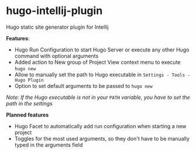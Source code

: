 # hugo-intellij-plugin

Hugo static site generator plugin for Intellij

**Features**:
* Hugo Run Configuration to start Hugo Server or execute any other Hugo command with optional arguments
* Added action to New group of Project View context menu to execute `hugo new`
* Allow to manually set the path to Hugo executable in `Settings - Tools - Hugo Plugin`
* Option to set default arguments to be passed to `hugo new`

*Note: If the Hugo executable is not in your* `PATH` *variable, you have to set the path in the settings*

**Planned features**
* Hugo Facet to automatically add run configuration when starting a new project
* Toggles for the most used arguments, so they don't have to be manually typed in the arguments field